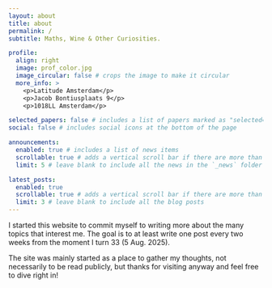 ```yaml
---
layout: about
title: about
permalink: /
subtitle: Maths, Wine & Other Curiosities.

profile:
  align: right
  image: prof_color.jpg
  image_circular: false # crops the image to make it circular
  more_info: >
    <p>Latitude Amsterdam</p>
    <p>Jacob Bontiusplaats 9</p>
    <p>1018LL Amsterdam</p>

selected_papers: false # includes a list of papers marked as "selected={true}"
social: false # includes social icons at the bottom of the page

announcements:
  enabled: true # includes a list of news items
  scrollable: true # adds a vertical scroll bar if there are more than 3 news items
  limit: 5 # leave blank to include all the news in the `_news` folder

latest_posts:
  enabled: true
  scrollable: true # adds a vertical scroll bar if there are more than 3 new posts items
  limit: 3 # leave blank to include all the blog posts
---
```


I started this website to commit myself to writing more about the many topics that interest me. The goal is to at least write one post every two weeks from the moment I turn 33 (5 Aug. 2025). 

The site was mainly started as a place to gather my thoughts, not necessarily to be read publicly, but thanks for visiting anyway and feel free to dive right in!